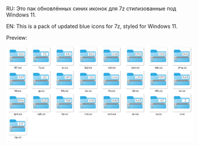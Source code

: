 RU: Это пак обновлённых синих иконок для 7z стилизованные под Windows 11.

EN: This is a pack of updated blue icons for 7z, styled for Windows 11.

Preview:

![](https://github.com/PONYASHIN/7zBlueIconsWindows11/blob/main/IconsPreview.png)
